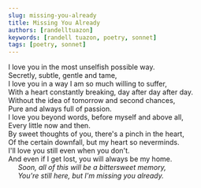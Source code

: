 ```yaml
---
slug: missing-you-already
title: Missing You Already
authors: [randelltuazon]
keywords: [randell tuazon, poetry, sonnet]
tags: [poetry, sonnet]
---
```


I love you in the most unselfish possible way. <br/>
Secretly, subtle, gentle and tame, <br/>
I love you in a way I am so much willing to suffer, <br/>
With a heart constantly breaking, day after day after day.<br/>
Without the idea of tomorrow and second chances, <br/>
Pure and always full of passion. <br/>
I love you beyond words, before myself and above all, <br/>
Every little now and then. <br/>
By sweet thoughts of you, there's a pinch in the heart,<br/>
Of the certain downfall, but my heart so neverminds.<br/>
I'll love you still even when you don't.<br/>
And even if I get lost, you will always be my home.<br/>
&nbsp;&nbsp;&nbsp;&nbsp; *Soon, all of this will be a bittersweet memory,*<br/>
&nbsp;&nbsp;&nbsp;&nbsp; *You're still here, but I'm missing you already.*<br/>
